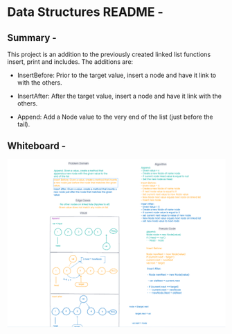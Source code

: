# Data Structures README - 

## Summary -
This project is an addition to the previously created linked list functions insert, print and includes. The additions are:

- InsertBefore: Prior to the target value, insert a node and have it link to with the others.

- InsertAfter: After the target value, insert a node and have it link with the others.

- Append: Add a Node value to the very end of the list (just before the tail).


## Whiteboard -
![Whiteboard](./CodeChallenge06.PNG)
